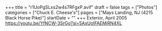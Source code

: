 +++
title = "r1UoPgSLxs2w4s7RFgxP.avif"
draft = false
tags = ["Photos"]
categories = ["Chuck E. Cheese's"]
pages = ["Mays Landing, NJ (4215 Black Horse Pike)"]
startDate = ""
+++
Exterior, April 2005 https://youtu.be/YfNCW-3SrGo?si=5AxUoIFAEMiRN4XL
